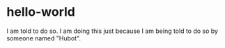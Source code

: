 # hello-world
I am told to do so.
I am doing this just because I am being told to do so by someone named "Hubot".
